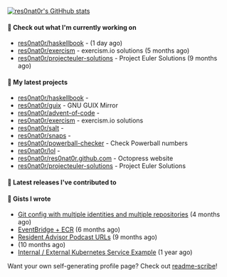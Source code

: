 [![res0nat0r's GitHhub stats](https://github-readme-stats.vercel.app/api?username=res0nat0r&count_private=true&show_icons=true)](https://github.com/anuraghazra/github-readme-stats)

#### 👷 Check out what I'm currently working on

- [res0nat0r/haskellbook](https://github.com/res0nat0r/haskellbook) -  (1 day ago)
- [res0nat0r/exercism](https://github.com/res0nat0r/exercism) - exercism.io solutions (5 months ago)
- [res0nat0r/projecteuler-solutions](https://github.com/res0nat0r/projecteuler-solutions) - Project Euler Solutions (9 months ago)

#### 🌱 My latest projects

- [res0nat0r/haskellbook](https://github.com/res0nat0r/haskellbook) - 
- [res0nat0r/guix](https://github.com/res0nat0r/guix) - GNU GUIX Mirror
- [res0nat0r/advent-of-code](https://github.com/res0nat0r/advent-of-code) - 
- [res0nat0r/exercism](https://github.com/res0nat0r/exercism) - exercism.io solutions
- [res0nat0r/salt](https://github.com/res0nat0r/salt) - 
- [res0nat0r/snaps](https://github.com/res0nat0r/snaps) - 
- [res0nat0r/powerball-checker](https://github.com/res0nat0r/powerball-checker) - Check Powerball numbers
- [res0nat0r/lol](https://github.com/res0nat0r/lol) - 
- [res0nat0r/res0nat0r.github.com](https://github.com/res0nat0r/res0nat0r.github.com) - Octopress website
- [res0nat0r/projecteuler-solutions](https://github.com/res0nat0r/projecteuler-solutions) - Project Euler Solutions

#### 🔭 Latest releases I've contributed to


#### 📓 Gists I wrote

- [Git config with multiple identities and multiple repositories](https://gist.github.com/576d223206ef057cde52ef180f73cedd) (4 months ago)
- [EventBridge &#43; ECR](https://gist.github.com/2199102ab9a297d84bc1976d505c689b) (6 months ago)
- [Resident Advisor Podcast URLs](https://gist.github.com/0fea0f18791d86d997505eac6f634267) (9 months ago)
- [](https://gist.github.com/4e0213769c92dda9b5b3a61e45fb6edb) (10 months ago)
- [Internal / External Kubernetes Service Example](https://gist.github.com/fb675bb79fe8f769f7c3762254dac270) (1 year ago)

Want your own self-generating profile page? Check out [readme-scribe](https://github.com/muesli/readme-scribe)!
